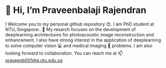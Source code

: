 # :battery: Hi, I’m Praveenbalaji Rajendran
I Welcome you to my personal github repository :blush:. I am PhD student at NTU,:Singapore:. 🌱 My resarch focuses on the development of deeplearning architectures for photoacoustic image reconstruction and enhancement. I also have strong interest in the application of deeplearning to solve computer vision :computer: and medical imaging :microscope: problems. I am also looking forward to collaboration. You can reach me at 📫 praveenb001@e.ntu.edu.sg

<!---
R-P-B/R-P-B is a ✨ special ✨ repository because its `README.md` (this file) appears on your GitHub profile.
You can click the Preview link to take a look at your changes.
--->
